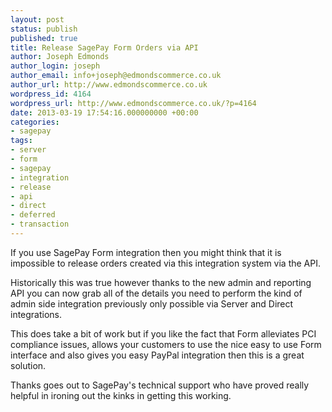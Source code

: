 ```yaml
---
layout: post
status: publish
published: true
title: Release SagePay Form Orders via API
author: Joseph Edmonds
author_login: joseph
author_email: info+joseph@edmondscommerce.co.uk
author_url: http://www.edmondscommerce.co.uk
wordpress_id: 4164
wordpress_url: http://www.edmondscommerce.co.uk/?p=4164
date: 2013-03-19 17:54:16.000000000 +00:00
categories:
- sagepay
tags:
- server
- form
- sagepay
- integration
- release
- api
- direct
- deferred
- transaction
---
```

If you use SagePay Form integration then you might think that it is impossible to release orders created via this integration system via the API.

Historically this was true however thanks to the new admin and reporting API you can now grab all of the details you need to perform the kind of admin side integration previously only possible via Server and Direct integrations.

This does take a bit of work but if you like the fact that Form alleviates PCI compliance issues, allows your customers to use the nice easy to use Form interface and also gives you easy PayPal integration then this is a great solution.

Thanks goes out to SagePay's technical support who have proved really helpful in ironing out the kinks in getting this working.
